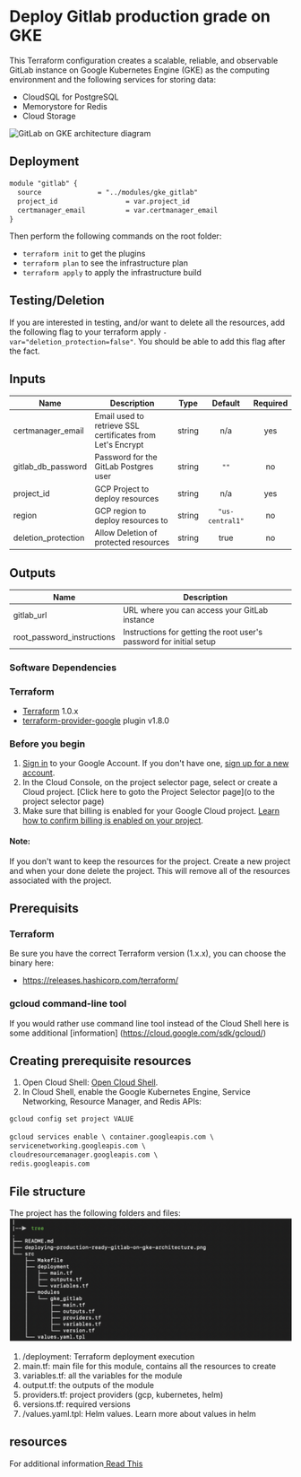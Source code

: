 # Deploy Gitlab production grade on GKE

This Terraform configuration creates a scalable, reliable, and observable GitLab instance on Google Kubernetes Engine (GKE)  as the computing environment and the following services for storing
data:
- CloudSQL for PostgreSQL
- Memorystore for Redis
- Cloud Storage

![GitLab on GKE architecture diagram](deploying-production-ready-gitlab-on-gke-architecture.png)

## Deployment

```
module "gitlab" {
  source              = "../modules/gke_gitlab"
  project_id                 = var.project_id
  certmanager_email          = var.certmanager_email
}
```

Then perform the following commands on the root folder:

- `terraform init` to get the plugins
- `terraform plan` to see the infrastructure plan
- `terraform apply` to apply the infrastructure build

## Testing/Deletion
If you are interested in testing, and/or want to delete all the resources, add the following flag to your terraform apply `-var="deletion_protection=false"`.  You should be able to add this flag after the fact.

[^]: (autogen_docs_start)

## Inputs

| Name | Description | Type | Default | Required |
|------|-------------|:----:|:-----:|:-----:|
| certmanager\_email | Email used to retrieve SSL certificates from Let's Encrypt | string | n/a | yes |
| gitlab\_db\_password | Password for the GitLab Postgres user | string | `""` | no |
| project\_id | GCP Project to deploy resources | string | n/a | yes |
| region | GCP region to deploy resources to | string | `"us-central1"` | no |
| deletion_protection | Allow Deletion of protected resources | string | true | no |

## Outputs

| Name | Description |
|------|-------------|
| gitlab\_url | URL where you can access your GitLab instance |
| root\_password\_instructions | Instructions for getting the root user's password for initial setup |

[^]: (autogen_docs_end)

### Software Dependencies
### Terraform
- [Terraform](https://www.terraform.io/downloads.html) 1.0.x
- [terraform-provider-google](https://github.com/terraform-providers/terraform-provider-google) plugin v1.8.0

### Before you begin
1. [Sign in](https://accounts.google.com/Login) to your Google Account. If you don't have one, [sign up for a new account](https://accounts.google.com/SignUp).
2. In the Cloud Console, on the project selector page, select or create a Cloud project. [Click here to goto the Project Selector page](o to the project selector page)
3. Make sure that billing is enabled for your Google Cloud project.  [Learn how to confirm billing is enabled on your project](https://cloud.google.com/billing/docs/how-to/modify-project).

#### Note:
If you don't want to keep the resources for the project. Create a new project and when your done delete the project. This will remove all of the resources associated with the project.

## Prerequisits
### Terraform
Be sure you have the correct Terraform version (1.x.x), you can choose the binary here:
- https://releases.hashicorp.com/terraform/

### gcloud command-line tool
If you would rather use command line tool instead of the Cloud Shell here is some additional [information] (https://cloud.google.com/sdk/gcloud/)

## Creating prerequisite resources
1. Open Cloud Shell: [Open Cloud Shell](https://console.cloud.google.com/cloudshell/).
2. In Cloud Shell, enable the Google Kubernetes Engine, Service Networking, Resource Manager, and Redis APIs:

```
gcloud config set project VALUE

gcloud services enable \ container.googleapis.com \
servicenetworking.googleapis.com \
cloudresourcemanager.googleapis.com \
redis.googleapis.com
```

## File structure
The project has the following folders and files:
![File Structure](FileStructure.png)


1. /deployment: Terraform deployment execution
2. main.tf: main file for this module, contains all the resources to create
3. variables.tf: all the variables for the module
4. output.tf: the outputs of the module
5. providers.tf: project providers (gcp, kubernetes, helm)
6. versions.tf: required versions
7. /values.yaml.tpl: Helm values. Learn more about values in helm

## resources
For additional information[ Read This ](https://aymen-segni.com/index.php/2020/02/10/deploy-production-grade-gitlab-on-gke-with-terraform-and-helm/)
